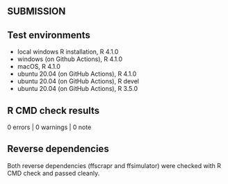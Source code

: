 ## SUBMISSION

## Test environments
* local windows R installation, R 4.1.0
* windows (on Github Actions), R 4.1.0
* macOS, R 4.1.0
* ubuntu 20.04 (on GitHub Actions), R 4.1.0
* ubuntu 20.04 (on GitHub Actions), R devel
* ubuntu 20.04 (on GitHub Actions), R 3.5.0

## R CMD check results

0 errors | 0 warnings | 0 note

## Reverse dependencies

Both reverse dependencies (ffscrapr and ffsimulator) were checked with R CMD check and passed cleanly.
